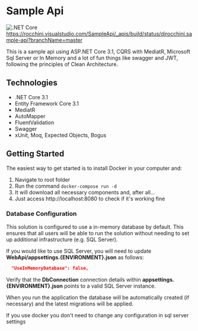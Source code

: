 # Sample Api
![.NET Core](https://github.com/dirocchini/sample-api/workflows/.NET%20Core/badge.svg) https://rocchini.visualstudio.com/SampleApi/_apis/build/status/dirocchini.sample-api?branchName=master
<br/>

This is a sample api using ASP.NET Core 3.1, CQRS with MediatR, Microsoft Sql Server or In Memory and a lot of fun things like swagger and JWT, following the principles of Clean Architecture. 

## Technologies
* .NET Core 3.1
* Entity Framework Core 3.1
* MediatR
* AutoMapper
* FluentValidation
* Swagger
* xUnit, Moq, Expected Objects, Bogus

## Getting Started
The easiest way to get started is to install Docker in your computer and:

1. Navigate to root folder
2. Run the command `docker-compose run -d`
3. It will download all necessary components and, after all...
4. Just access http://localhost:8080 to check if it's working fine

### Database Configuration
This solution is configured to use a in-memory database by default. This ensures that all users will be able to run the solution without needing to set up additional infrastructure (e.g. SQL Server).

If you would like to use SQL Server, you will need to update **WebApi/appsettings.{ENVIRONMENT}.json** as follows:

```json
  "UseInMemoryDatabase": false,
```

Verify that the **DbConnection** connection details within **appsettings.{ENVIRONMENT}.json** points to a valid SQL Server instance. 

When you run the application the database will be automatically created (if necessary) and the latest migrations will be applied.

If you use docker you don't need to change any configuration in sql server settings


